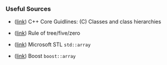 ### Useful Sources

- ([link](https://isocpp.github.io/CppCoreGuidelines/CppCoreGuidelines#c-classes-and-class-hierarchies))
  C++ Core Guidlines: (C) Classes and class hierarchies

- ([link](https://en.cppreference.com/w/cpp/language/rule_of_three))
  Rule of tree/five/zero

- ([link]())
  Microsoft STL `std::array`

- ([link]())
  Boost `boost::array`
